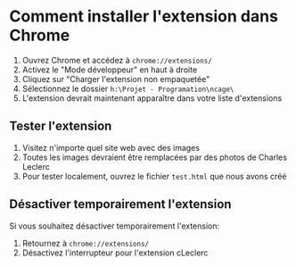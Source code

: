 # Comment installer l'extension dans Chrome

1. Ouvrez Chrome et accédez à `chrome://extensions/`
2. Activez le "Mode développeur" en haut à droite
3. Cliquez sur "Charger l'extension non empaquetée"
4. Sélectionnez le dossier `h:\Projet - Programation\ncage\`
5. L'extension devrait maintenant apparaître dans votre liste d'extensions

## Tester l'extension

1. Visitez n'importe quel site web avec des images
2. Toutes les images devraient être remplacées par des photos de Charles Leclerc
3. Pour tester localement, ouvrez le fichier `test.html` que nous avons créé

## Désactiver temporairement l'extension

Si vous souhaitez désactiver temporairement l'extension:
1. Retournez à `chrome://extensions/`
2. Désactivez l'interrupteur pour l'extension cLeclerc
